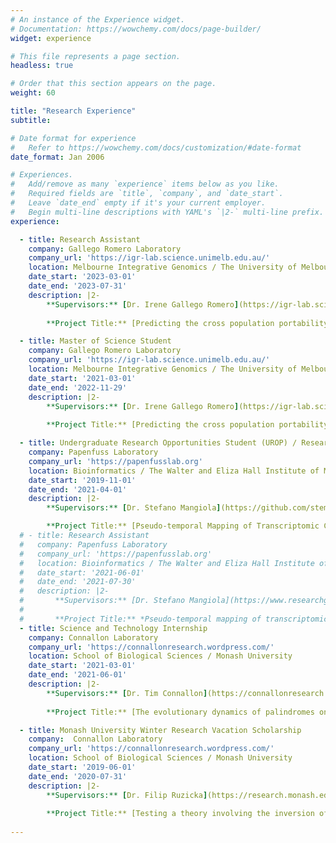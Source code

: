 ```yaml
---
# An instance of the Experience widget.
# Documentation: https://wowchemy.com/docs/page-builder/
widget: experience

# This file represents a page section.
headless: true

# Order that this section appears on the page.
weight: 60

title: "Research Experience"
subtitle:

# Date format for experience
#   Refer to https://wowchemy.com/docs/customization/#date-format
date_format: Jan 2006

# Experiences.
#   Add/remove as many `experience` items below as you like.
#   Required fields are `title`, `company`, and `date_start`.
#   Leave `date_end` empty if it's your current employer.
#   Begin multi-line descriptions with YAML's `|2-` multi-line prefix.
experience:

  - title: Research Assistant
    company: Gallego Romero Laboratory
    company_url: 'https://igr-lab.science.unimelb.edu.au/'
    location: Melbourne Integrative Genomics / The University of Melbourne and St Vincent's Institute of Medical Research 
    date_start: '2023-03-01'
    date_end: '2023-07-31'
    description: |2-
        **Supervisors:** [Dr. Irene Gallego Romero](https://igr-lab.science.unimelb.edu.au/) & [Dr. Christina Azodi](https://azodichr.github.io/) 
        
        **Project Title:** [Predicting the cross population portability of human eQTLs](../project/pop_spec_eqtl/)

  - title: Master of Science Student
    company: Gallego Romero Laboratory
    company_url: 'https://igr-lab.science.unimelb.edu.au/'
    location: Melbourne Integrative Genomics / The University of Melbourne and St Vincent's Institute of Medical Research 
    date_start: '2021-03-01'
    date_end: '2022-11-29'
    description: |2-
        **Supervisors:** [Dr. Irene Gallego Romero](https://igr-lab.science.unimelb.edu.au/) & [Dr. Christina Azodi](https://azodichr.github.io/) 
        
        **Project Title:** [Predicting the cross population portability of human eQTLs](../project/pop_spec_eqtl/)

  - title: Undergraduate Research Opportunities Student (UROP) / Research Assistant
    company: Papenfuss Laboratory
    company_url: 'https://papenfusslab.org'
    location: Bioinformatics / The Walter and Eliza Hall Institute of Medical Research
    date_start: '2019-11-01'
    date_end: '2021-04-01'
    description: |2-
        **Supervisors:** [Dr. Stefano Mangiola](https://github.com/stemangiola) & [Prof. Tony Papenfuss](https://www.wehi.edu.au/people/tony-papenfuss)

        **Project Title:** [Pseudo-temporal Mapping of Transcriptomic Changes to Prostate Cancer Disease Progression](../project/TABI/)
  # - title: Research Assistant 
  #   company: Papenfuss Laboratory
  #   company_url: 'https://papenfusslab.org'
  #   location: Bioinformatics / The Walter and Eliza Hall Institute of Medical Research
  #   date_start: '2021-06-01'
  #   date_end: '2021-07-30'
  #   description: |2-
  #       **Supervisors:** [Dr. Stefano Mangiola](https://www.researchgate.net/profile/Stefano_Mangiola) & [Prof. Tony Papenfuss](https://www.wehi.edu.au/people/tony-papenfuss)
  #       
  #       **Project Title:** *Pseudo-temporal mapping of transcriptomic changes to prostate cancer disease progression*
  - title: Science and Technology Internship
    company: Connallon Laboratory
    company_url: 'https://connallonresearch.wordpress.com/'
    location: School of Biological Sciences / Monash University
    date_start: '2021-03-01'
    date_end: '2021-06-01'
    description: |2-
        **Supervisors:** [Dr. Tim Connallon](https://connallonresearch.wordpress.com/)
        
        **Project Title:** [The evolutionary dynamics of palindromes on the X chromosome](../project/monash_internship/)

  - title: Monash University Winter Research Vacation Scholarship
    company:  Connallon Laboratory
    company_url: 'https://connallonresearch.wordpress.com/'
    location: School of Biological Sciences / Monash University
    date_start: '2019-06-01'
    date_end: '2020-07-31'
    description: |2-
        **Supervisors:** [Dr. Filip Ruzicka](https://research.monash.edu/en/persons/filip-ruzicka) & [Dr. Tim Connallon](https://www.monash.edu/science/schools/biological-sciences/staff/timc)
        
        **Project Title:** [Testing a theory involving the inversion of chromosomes](../project/monash-winter/)
        
---
```

